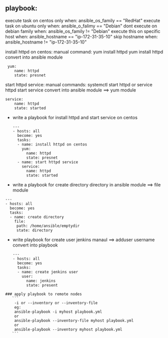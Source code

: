 ## playbook: 
execute task on centos only
when: ansible_os_family == "RedHat"
execute task on ubuntu only
when: ansible_o_falimy == "Debian"
dont execute on debian family
when: ansible_os_family != "Debian"
execute this on specific host
when: ansible_hostname == "ip-172-31-35-10"
skip hostname 
when: ansible_hostname != "ip-172-31-35-10"


install httpd on centos: 
manual command: yum install httpd
yum install httpd convert into ansible module
```
 yum:
    name: httpd
    state: presnet
```
start httpd service:
manual commands: systemctl start httpd or service httpd start
service convert into ansible module ==> yum module
```
service:
    name: httpd
    state: started
```
* write a playbook for install httpd and start service on centos
  ```
  ---
  - hosts: all
    become: yes
    tasks:
    - name: install httpd on centos
      yum:
        name: httpd
        state: presnet
    - name: start httpd service
      service:
        name: httpd
        state: started
  ```
* write a playbook for create directory
   directory in ansible module  ==> file module
```
---
- hosts: all
  become: yes
  tasks:
  - name: create directory
    file: 
     path: /home/ansible/emptydir
     state: directory
```
* write playbook for create user jenkins
  manaul ==> adduser username
  convert into playbook 
  ```
  ---
  - hosts: all
    become: yes
    tasks:
    - name: create jenkins user
      user:
        name: jenkins
        state: present
 ```
### apply playbook to remote nodes
    ```
     -i or --inventory or --inventory-file 
     eg: 
     ansible-playbook -i myhost playbook.yml
     or
     ansible-playbook --inventory-file myhost playbook.yml
     or
     ansible-playbook --inventory myhost playbook.yml
    ```